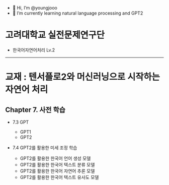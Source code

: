 - 👋 Hi, I’m @youngjooo
- 🌱 I’m currently learning natural language processing and GPT2



# 고려대학교 실전문제연구단
- 한국어자연어처리 Lv.2

---
# 교재 : 텐서플로2와 머신러닝으로 시작하는 자연어 처리
## Chapter 7. 사전 학습 
- 7.3 GPT
  - GPT1
  - GPT2


- 7.4 GPT2를 활용한 미세 조정 학습
  - GPT2를 활용한 한국어 언어 생성 모델
  - GPT2를 활용한 한국어 텍스트 분류 모델
  - GPT2를 활용한 한국어 자연어 추론 모델
  - GPT2를 활용한 한국어 텍스트 유사도 모델  

